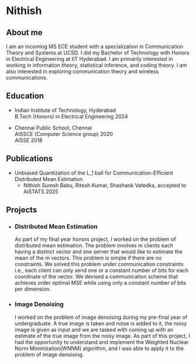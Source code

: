 # Nithish
## About me

I am an incoming MS ECE student with a specialization in Communication Theory and Systems at UCSD. I did my Bachelor of Technology with Honors in Electrical Engineering at IIT Hyderabad. I am primarily interested in working in information theory, statistical inference, and coding theory. I am also interested in exploring communication theory and wireless communications.

## Education

- Indian Institute of Technology, Hyderabad  
    B.Tech (Honors) in Electrical Engineering 2024
  
- Chennai Public School, Chennai  
    AISSCE (Computer Science group) 2020  
    AISSE 2018

## Publications
- Unbiased Quantization of the L_1 ball for Communication-Efficient Distributed Mean Estimation
    - Nithish Suresh Babu, Ritesh Kumar, Shashank Vatedka, accepted to AISTATS 2025

## Projects
- ### Distributed Mean Estimation
    As part of my final year honors project, I worked on the problem of distributed mean estimation. The problem involves m clients each having a distinct vector and one server that would like to estimate the mean of the m vectors. This problem is simple if there are no constraints. We solved this problem under communication constraints i.e., each client can only send one or a constant number of bits for each coordinate of the vector. We devised a communication scheme that achieves order optimal MSE while using only a constant number of bits per dimension.

- ### Image Denoising
    I worked on the problem of image denoising during my pre-final year of undergraduate. A true image is taken and noise is added to it, the noisy image is given as input and we are tasked with coming up with an estimate of the true image from the noisy image. As part of this project, I had the opportunity to understand and implement the Weighted Nuclear Norm Minimization(WNNM) algorithm, and I was able to apply it to the problem of image denoising. 
